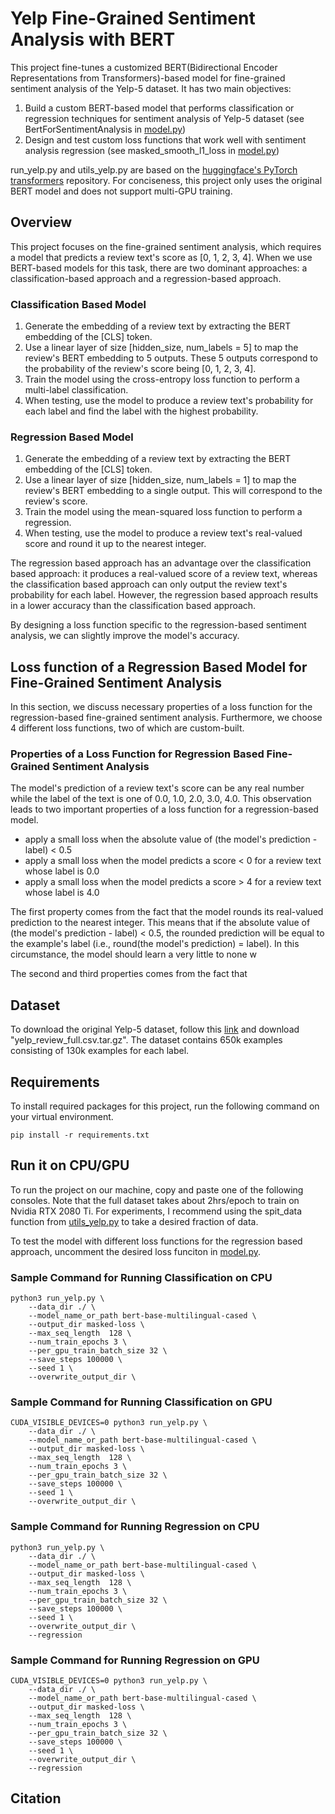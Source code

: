 # Yelp Fine-Grained Sentiment Analysis with BERT
This project fine-tunes a customized BERT(Bidirectional Encoder Representations from Transformers)-based model for 
fine-grained sentiment analysis of the Yelp-5 dataset. It has two main objectives:

1. Build a custom BERT-based model that performs classification or regression techniques for sentiment analysis of 
Yelp-5 dataset (see BertForSentimentAnalysis in <a href="model.py">model.py</a>)
2. Design and test custom loss functions that work well with sentiment analysis regression (see masked_smooth_l1_loss in 
<a href="model.py">model.py</a>)

run_yelp.py and utils_yelp.py are based on the <a href="https://github.com/huggingface/transformers"> huggingface's 
PyTorch transformers</a> repository. For conciseness, this project only uses the original BERT model and does not 
support multi-GPU training.

## Overview

This project focuses on the fine-grained sentiment analysis, which requires a model that predicts a review text's score 
as [0, 1, 2, 3, 4]. When we use BERT-based models for this task, there are two dominant approaches: a 
classification-based approach and a regression-based approach.

### Classification Based Model
1. Generate the embedding of a review text by extracting the BERT embedding of the [CLS] token.
2. Use a linear layer of size [hidden_size, num_labels = 5] to map the review's BERT embedding to 5 outputs.
 These 5 outputs correspond to the probability of the review's score being [0, 1, 2, 3, 4].
3. Train the model using the cross-entropy loss function to perform a multi-label classification.
4. When testing, use the model to produce a review text's probability for each label and find the label with the 
highest probability.

### Regression Based Model
1. Generate the embedding of a review text by extracting the BERT embedding of the [CLS] token.
2. Use a linear layer of size [hidden_size, num_labels = 1] to map the review's BERT embedding to a single 
output. This will correspond to the review's score.
3. Train the model using the mean-squared loss function to perform a regression.
4. When testing, use the model to produce a review text's real-valued score and round it up to the nearest integer.

The regression based approach has an advantage over the classification based approach: it produces a real-valued score 
of a review text, whereas the classification based approach can only output the review text's probability for each label. 
However, the regression based approach results in a lower accuracy than the classification based approach.  

By designing a loss function specific to the regression-based sentiment analysis, we can slightly improve the 
model's accuracy.

## Loss function of a Regression Based Model for Fine-Grained Sentiment Analysis
In this section, we discuss necessary properties of a loss function for the regression-based fine-grained sentiment 
analysis. Furthermore, we choose 4 different loss functions, two of which are custom-built.

### Properties of a Loss Function for Regression Based Fine-Grained Sentiment Analysis
The model's prediction of a review text's score can be any real number while the label of the text is one of 0.0, 1.0, 
2.0, 3.0, 4.0. This observation leads to two important properties of a loss function for a regression-based model.

 - apply a small loss when the absolute value of (the model's prediction - label) < 0.5
 - apply a small loss when the model predicts a score < 0 for a review text whose label is 0.0
 - apply a small loss when the model predicts a score > 4 for a review text whose label is 4.0
 
The first property comes from the fact that the model rounds its real-valued prediction to the nearest integer. 
This means that if the absolute value of (the model's prediction - label) < 0.5, the rounded prediction will be equal 
to the example's label (i.e., round(the model's prediction) = label). In this circumstance, the model should learn a 
very little to none w

The second and third properties comes from the fact that 

## Dataset

To download the original Yelp-5 dataset, follow this <a href="bit.ly/2kRWoof">link</a> and download 
"yelp_review_full.csv.tar.gz". The dataset contains 650k examples consisting of 130k examples for each label.

## Requirements
To install required packages for this project, run the following command on your virtual environment.
```shell
pip install -r requirements.txt
```

## Run it on CPU/GPU
To run the project on our machine, copy and paste one of the following consoles. Note that the full dataset takes 
about 2hrs/epoch to train on Nvidia RTX 2080 Ti. For experiments, I recommend using the spit_data function from 
<a href="utils_yelp.py">utils_yelp.py</a> to take a desired fraction of data.  

To test the model with different loss functions for the regression based approach, uncomment the desired loss funciton 
in <a href="model.py">model.py</a>.

### Sample Command for Running Classification on CPU
```shell
python3 run_yelp.py \
    --data_dir ./ \
    --model_name_or_path bert-base-multilingual-cased \
    --output_dir masked-loss \
    --max_seq_length  128 \
    --num_train_epochs 3 \
    --per_gpu_train_batch_size 32 \
    --save_steps 100000 \
    --seed 1 \
    --overwrite_output_dir \
```
### Sample Command for Running Classification on GPU
```shell
CUDA_VISIBLE_DEVICES=0 python3 run_yelp.py \
    --data_dir ./ \
    --model_name_or_path bert-base-multilingual-cased \
    --output_dir masked-loss \
    --max_seq_length  128 \
    --num_train_epochs 3 \
    --per_gpu_train_batch_size 32 \
    --save_steps 100000 \
    --seed 1 \
    --overwrite_output_dir \
```
### Sample Command for Running Regression on CPU
```shell
python3 run_yelp.py \
    --data_dir ./ \
    --model_name_or_path bert-base-multilingual-cased \
    --output_dir masked-loss \
    --max_seq_length  128 \
    --num_train_epochs 3 \
    --per_gpu_train_batch_size 32 \
    --save_steps 100000 \
    --seed 1 \
    --overwrite_output_dir \
    --regression
```
### Sample Command for Running Regression on GPU
```shell
CUDA_VISIBLE_DEVICES=0 python3 run_yelp.py \
    --data_dir ./ \
    --model_name_or_path bert-base-multilingual-cased \
    --output_dir masked-loss \
    --max_seq_length  128 \
    --num_train_epochs 3 \
    --per_gpu_train_batch_size 32 \
    --save_steps 100000 \
    --seed 1 \
    --overwrite_output_dir \
    --regression
```
## Citation
